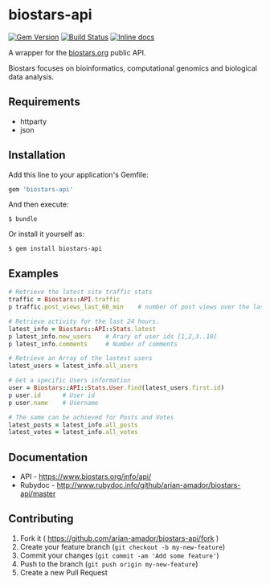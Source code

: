 # biostars-api 

[![Gem Version](https://badge.fury.io/rb/biostars-api.svg)](http://badge.fury.io/rb/biostars-api)    [![Build Status](https://travis-ci.org/arian-amador/biostars-api.svg?style=flat)](https://travis-ci.org/arian-amador/biostars-api)    [![Inline docs ](https://inch-ci.org/github/arian-amador/biostars-api.svg?branch=master)](https://inch-ci.org/github/arian-amador/biostars-api)

A wrapper for the [biostars.org](https://www.biostars.org/) public API.

Biostars focuses on bioinformatics, computational genomics and biological data analysis. 

## Requirements
* httparty
* json

## Installation

Add this line to your application's Gemfile:

```ruby
gem 'biostars-api'
```

And then execute:

    $ bundle

Or install it yourself as:

    $ gem install biostars-api

## Examples

```ruby
# Retrieve the latest site traffic stats
traffic = Biostars::API.traffic
p traffic.post_views_last_60_min    # number of post views over the last hour

# Retrieve activity for the last 24 hours.
latest_info = Biostars::API::Stats.latest
p latest_info.new_users    # Arary of user ids [1,2,3..10]
p latest_info.comments     # Number of comments

# Retrieve an Array of the lastest users
latest_users = latest_info.all_users

# Get a specific Users information
user = Biostars::API::Stats.User.find(latest_users.first.id)
p user.id      # User id
p user.name    # Username

# The same can be achieved for Posts and Votes
latest_posts = latest_info.all_posts
latest_votes = latest_info.all_votes
```

## Documentation

* API - https://www.biostars.org/info/api/
* Rubydoc - http://www.rubydoc.info/github/arian-amador/biostars-api/master

## Contributing

1. Fork it ( https://github.com/arian-amador/biostars-api/fork )
2. Create your feature branch (`git checkout -b my-new-feature`)
3. Commit your changes (`git commit -am 'Add some feature'`)
4. Push to the branch (`git push origin my-new-feature`)
5. Create a new Pull Request